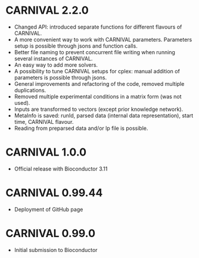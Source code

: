 # CARNIVAL 2.2.0
* Changed API: introduced separate functions for different flavours of CARNIVAL.
* A more convenient way to work with CARNIVAL parameters. Parameters setup is possible through jsons and function calls.
* Better file naming to prevent concurrent file writing when running several instances of CARNIVAL.
* An easy way to add more solvers.
* A possibility to tune CARNIVAL setups for cplex: manual addition of parameters is possible through jsons.
* General improvements and refactoring of the code, removed multiple duplications.
* Removed multiple experimental conditions in a matrix form (was not used).
* Inputs are transformed to vectors (except prior knowledge network).
* MetaInfo is saved: runId, parsed data (internal data representation), start time, CARNIVAL flavour.
* Reading from preparsed data and/or lp file is possible.

# CARNIVAL 1.0.0
* Official release with Bioconductor 3.11

# CARNIVAL 0.99.44
* Deployment of GitHub page

# CARNIVAL 0.99.0
* Initial submission to Bioconductor
